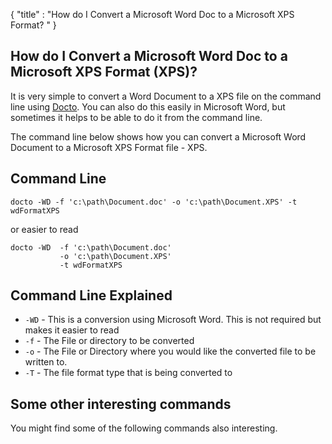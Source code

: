 {
    "title" : "How do I Convert a Microsoft Word Doc to a Microsoft XPS Format? " 
}

How do I Convert a Microsoft Word Doc to a Microsoft XPS Format (XPS)?         
-

It is very simple to convert a Word Document to a XPS file  on the command line using [Docto](https://github.com/tobya/docto). You can also do this easily in Microsoft Word, but sometimes it helps to be able to do it from the command line.  

The command line below shows how you can convert a Microsoft Word Document to a Microsoft XPS Format file - XPS.

Command Line 
-

 ````
 docto -WD -f 'c:\path\Document.doc' -o 'c:\path\Document.XPS' -t wdFormatXPS
 ````
 or easier to read
 ````
 docto -WD  -f 'c:\path\Document.doc' 
            -o 'c:\path\Document.XPS' 
            -t wdFormatXPS
 ````

Command Line Explained 
-

 - `-WD` -  This is a conversion using Microsoft Word.  This is not required but makes it easier to read
 - `-f` -  The File or directory to be converted 
 - `-o` -  The File or Directory where you would like the converted file to be written to.
 - `-T` -  The file format type that is being converted to




Some other interesting commands
-

You might find some of the following commands also interesting.

    

